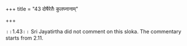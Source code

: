 +++
title = "43 दोषैरेतैः कुलघ्नानाम्"

+++
  
  
।।1.43।। Sri Jayatirtha did not comment on this sloka. The commentary
starts from 2.11.  
  

